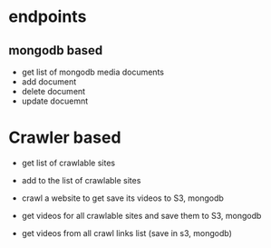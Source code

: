 # endpoints

## mongodb based
- get list of mongodb media documents
- add document
- delete document
- update docuemnt

# Crawler based
- get list of crawlable sites
- add to the list of crawlable sites
- crawl a website to get save its videos to S3, mongodb


- get videos for all crawlable sites and save them to S3, mongodb

- get videos from all crawl links list (save in s3, mongodb)